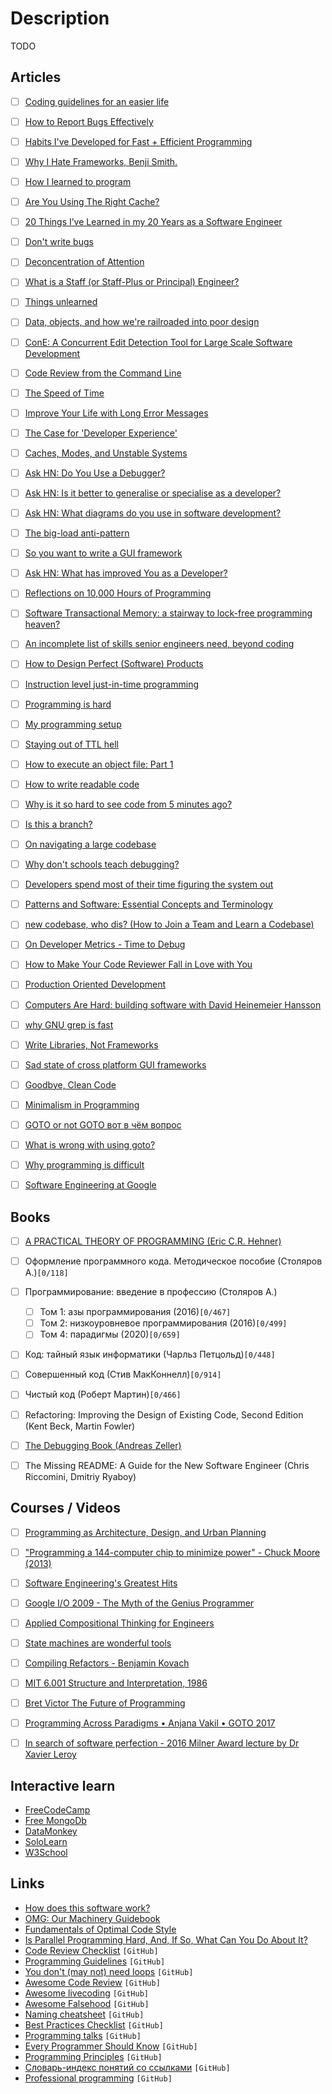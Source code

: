 # Description

TODO


## Articles

- [ ] [Coding guidelines for an easier life](https://www.mcdermottroe.com/coding-guidlines-for-an-easier-life/)
- [ ] [How to Report Bugs Effectively](https://www.chiark.greenend.org.uk/~sgtatham/bugs.html)
- [ ] [Habits I've Developed for Fast + Efficient Programming](https://cprimozic.net/blog/programming-speed-strategies/)
- [ ] [Why I Hate Frameworks, Benji Smith.](https://www.fredrikholmqvist.com/pages/why-i-hate-frameworks.html)
- [ ] [How I learned to program](https://danluu.com/learning-to-program/)
- [ ] [Are You Using The Right Cache?](https://www.lpalmieri.com/posts/caching-types-in-a-microservice-architecture/)
- [ ] [20 Things I’ve Learned in my 20 Years as a Software Engineer](https://www.simplethread.com/20-things-ive-learned-in-my-20-years-as-a-software-engineer/)
- [ ] [Don't write bugs](https://www.teamten.com/lawrence/programming/dont-write-bugs.html)
- [ ] [Deconcentration of Attention](http://deconcentration-of-attention.com/deconcentration-software.html)
- [ ] [What is a Staff (or Staff-Plus or Principal) Engineer?](https://mikemcquaid.com/2021/10/01/what-is-a-staff-plus-principal-engineer/)
- [ ] [Things unlearned](https://scattered-thoughts.net/writing/things-unlearned/)
- [ ] [Data, objects, and how we're railroaded into poor design](https://www.tedinski.com/2018/01/23/data-objects-and-being-railroaded-into-misdesign.html)
- [ ] [ConE: A Concurrent Edit Detection Tool for Large Scale Software Development](https://arxiv.org/abs/2101.06542)
- [ ] [Code Review from the Command Line](https://blog.jez.io/cli-code-review/)
- [ ] [The Speed of Time](https://www.brendangregg.com/blog/2021-09-26/the-speed-of-time.html)
- [ ] [Improve Your Life with Long Error Messages](https://blog.appsignal.com/2021/09/22/improve-your-life-with-long-error-messages.html)
- [ ] [The Case for 'Developer Experience'](https://future.a16z.com/the-case-for-developer-experience/)
- [ ] [Caches, Modes, and Unstable Systems](https://brooker.co.za/blog/2021/08/27/caches.html)
- [ ] [Ask HN: Do You Use a Debugger?](https://news.ycombinator.com/item?id=28251896)
- [ ] [Ask HN: Is it better to generalise or specialise as a developer?](https://news.ycombinator.com/item?id=27285144)
- [ ] [Ask HN: What diagrams do you use in software development?](https://news.ycombinator.com/item?id=26940593)
- [ ] [The big-load anti-pattern](https://lemire.me/blog/2021/08/21/the-big-load-anti-pattern/)
- [ ] [So you want to write a GUI framework](https://www.cmyr.net/blog/gui-framework-ingredients.html)
- [ ] [Ask HN: What has improved You as a Developer?](https://news.ycombinator.com/item?id=28085189)
- [ ] [Reflections on 10,000 Hours of Programming](https://matt-rickard.com/reflections-on-10-000-hours-of-programming/)
- [ ] [Software Transactional Memory: a stairway to lock-free programming heaven?](https://www.talhoffman.com/2021/03/22/software-transactional-memory/)
- [ ] [An incomplete list of skills senior engineers need, beyond coding](https://skamille.medium.com/an-incomplete-list-of-skills-senior-engineers-need-beyond-coding-8ed4a521b29f)
- [ ] [How to Design Perfect (Software) Products](http://hintjens.com/blog:19)
- [ ] [Instruction level just-in-time programming](https://blog.asrpo.com/jit_programming)
- [ ] [Programming is hard](https://dorinlazar.ro/2021-02-programming-is-hard/)
- [ ] [My programming setup](https://lemire.me/blog/2021/04/04/my-programming-setup/)
- [ ] [Staying out of TTL hell](https://calpaterson.com/ttl-hell.html)
- [ ] [How to execute an object file: Part 1](https://blog.cloudflare.com/how-to-execute-an-object-file-part-1/)
- [ ] [How to write readable code](http://jeremymikkola.com/posts/2021_02_02_how_to_write_readable_code.html)
- [ ] [Why is it so hard to see code from 5 minutes ago?](https://web.eecs.utk.edu/~azh/blog/yestercode.html)
- [ ] [Is this a branch?](https://bartwronski.com/2021/01/18/is-this-a-branch/)
- [ ] [On navigating a large codebase](https://blog.royalsloth.eu/posts/on-navigating-a-large-codebase/)
- [ ] [Why don't schools teach debugging?](http://danluu.com/teach-debugging/)
- [ ] [Developers spend most of their time figuring the system out](https://blog.feenk.com/developers-spend-most-of-their-time-figuri-7aj1ocjhe765vvlln8qqbuhto/)
- [ ] [Patterns and Software: Essential Concepts and Terminology](https://www.bradapp.com/docs/patterns-intro.html)
- [ ] [new codebase, who dis? (How to Join a Team and Learn a Codebase)](https://www.samueltaylor.org/articles/how-to-learn-a-codebase.html)
- [ ] [On Developer Metrics - Time to Debug](https://samsaccone.com/posts/time-to-debug.html)
- [ ] [How to Make Your Code Reviewer Fall in Love with You](https://mtlynch.io/code-review-love/)
- [ ] [Production Oriented Development](https://paulosman.me/2019/12/30/production-oriented-development/)
- [ ] [Computers Are Hard: building software with David Heinemeier Hansson](https://medium.com/computers-are-hard/computers-are-hard-building-software-with-david-heinemeier-hansson-c9025cdf225e)
- [ ] [why GNU grep is fast](https://lists.freebsd.org/pipermail/freebsd-current/2010-August/019310.html)
- [ ] [Write Libraries, Not Frameworks](https://www.brandons.me/blog/libraries-not-frameworks)
- [ ] [Sad state of cross platform GUI frameworks](https://blog.royalsloth.eu/posts/sad-state-of-cross-platform-gui-frameworks/)
- [ ] [Goodbye, Clean Code](https://overreacted.io/goodbye-clean-code/)
- [ ] [Minimalism in Programming](https://pointersgonewild.com/2018/02/18/minimalism-in-programming/)
- [ ] [GOTO or not GOTO вот в чём вопрос](https://habr.com/ru/post/271131/)
- [ ] [What is wrong with using goto?](https://stackoverflow.com/questions/3517726/what-is-wrong-with-using-goto)
- [ ] [Why programming is difficult](https://joearms.github.io/published/2014-02-07-why-programming-is-difficult.html)
- [ ] [Software Engineering at Google](https://arxiv.org/abs/1702.01715)


## Books

- [ ] [A PRACTICAL THEORY OF PROGRAMMING (Eric C.R. Hehner)](http://www.cs.toronto.edu/~hehner/aPToP/)
- [ ] Оформление программного кода. Методическое пособие (Столяров А.)`[0/118]`
- [ ] Программирование: введение в профессию (Столяров А.)
  - [ ] Том 1: азы программирования (2016)`[0/467]`
  - [ ] Том 2: низкоуровневое программирования (2016)`[0/499]`
  - [ ] Том 4: парадигмы (2020)`[0/659]`
- [ ] Код: тайный язык информатики (Чарльз Петцольд)`[0/448]`
- [ ] Совершенный код (Стив МакКоннелл)`[0/914]`
- [ ] Чистый код (Роберт Мартин)`[0/466]`
- [ ] Refactoring: Improving the Design of Existing Code, Second Edition (Kent Beck, Martin Fowler)
- [ ] [The Debugging Book (Andreas Zeller)](https://www.debuggingbook.org/)
- [ ] The Missing README: A Guide for the New Software Engineer (Chris Riccomini, Dmitriy Ryaboy)


## Courses / Videos

- [ ] [Programming as Architecture, Design, and Urban Planning](https://youtu.be/B2JF2eAbQWo)
- [ ] ["Programming a 144-computer chip to minimize power" - Chuck Moore (2013)](https://youtu.be/0PclgBd6_Zs)
- [ ] [Software Engineering's Greatest Hits](https://youtu.be/HrVtA-ue-x0)
- [ ] [Google I/O 2009 - The Myth of the Genius Programmer](https://youtu.be/0SARbwvhupQ)
- [ ] [Applied Compositional Thinking for Engineers](https://applied-compositional-thinking.engineering/lectures/)
- [ ] [State machines are wonderful tools](https://nullprogram.com/blog/2020/12/31/)
- [ ] [Compiling Refactors - Benjamin Kovach](https://youtu.be/bs3zY9ZIZv0)
- [ ] [MIT 6.001 Structure and Interpretation, 1986](https://youtube.com/playlist?list=PLE18841CABEA24090)
- [ ] [Bret Victor The Future of Programming](https://youtu.be/8pTEmbeENF4)
- [ ] [Programming Across Paradigms • Anjana Vakil • GOTO 2017](https://youtu.be/Pg3UeB-5FdA)
- [ ] [In search of software perfection - 2016 Milner Award lecture by Dr Xavier Leroy](https://youtu.be/lAU5hx_3xRc)


## Interactive learn

- [FreeCodeCamp](https://www.freecodecamp.org/learn/)
- [Free MongoDb](https://university.mongodb.com/)
- [DataMonkey](http://datamonkey.pro/)
- [SoloLearn](https://www.sololearn.com/)
- [W3School](https://www.w3schools.com/)


## Links

- [How does this software work?](https://adrian.geek.nz/docs.html)
- [OMG: Our Machinery Guidebook](https://ourmachinery.com/files/guidebook.md.html)
- [Fundamentals of Optimal Code Style](https://optimal-codestyle.github.io/)
- [Is Parallel Programming Hard, And, If So, What Can You Do About It?](https://mirrors.edge.kernel.org/pub/linux/kernel/people/paulmck/perfbook/perfbook.html)
- [Code Review Checklist](https://github.com/mgreiler/code-review-checklist) `[GitHub]`
- [Programming Guidelines](https://github.com/guettli/programming-guidelines) `[GitHub]`
- [You don't (may not) need loops](https://github.com/you-dont-need/You-Dont-Need-Loops) `[GitHub]`
- [Awesome Code Review](https://github.com/joho/awesome-code-review) `[GitHub]`
- [Awesome livecoding](https://github.com/toplap/awesome-livecoding) `[GitHub]`
- [Awesome Falsehood](https://github.com/kdeldycke/awesome-falsehood) `[GitHub]`
- [Naming cheatsheet](https://github.com/kettanaito/naming-cheatsheet) `[GitHub]`
- [Best Practices Checklist](https://github.com/palash25/best-practices-checklist) `[GitHub]`
- [Programming talks](https://github.com/hellerve/programming-talks) `[GitHub]`
- [Every Programmer Should Know](https://github.com/mtdvio/every-programmer-should-know) `[GitHub]`
- [Programming Principles](https://github.com/webpro/programming-principles) `[GitHub]`
- [Словарь-индекс понятий со ссылками](https://github.com/HowProgrammingWorks/Dictionary) `[GitHub]`
- [Professional programming](https://github.com/charlax/professional-programming) `[GitHub]`
